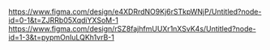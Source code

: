 https://www.figma.com/design/e4XDRrdNO9Kj6rSTkpWNjP/Untitled?node-id=0-1&t=ZJRRb05XqdiYXSoM-1
https://www.figma.com/design/rSZ8fajhfmUUXr1nXSvK4s/Untitled?node-id=1-3&t=pypmOnIuLQKh1vrB-1
